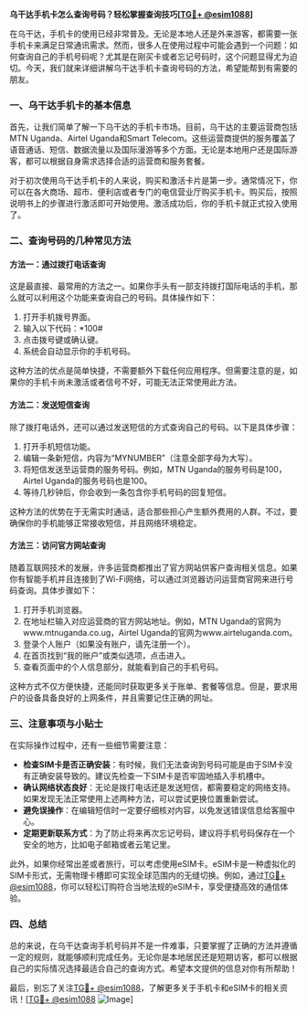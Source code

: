 **乌干达手机卡怎么查询号码？轻松掌握查询技巧[[TG💪+ @esim1088](https://t.me/s/esim1088)]**

在乌干达，手机卡的使用已经非常普及。无论是本地人还是外来游客，都需要一张手机卡来满足日常通讯需求。然而，很多人在使用过程中可能会遇到一个问题：如何查询自己的手机号码呢？尤其是在刚买卡或者忘记号码时，这个问题显得尤为迫切。今天，我们就来详细讲解乌干达手机卡查询号码的方法，希望能帮到有需要的朋友。

### 一、乌干达手机卡的基本信息

首先，让我们简单了解一下乌干达的手机卡市场。目前，乌干达的主要运营商包括MTN Uganda、Airtel Uganda和Smart Telecom。这些运营商提供的服务覆盖了语音通话、短信、数据流量以及国际漫游等多个方面。无论是本地用户还是国际游客，都可以根据自身需求选择合适的运营商和服务套餐。

对于初次使用乌干达手机卡的人来说，购买和激活卡片是第一步。通常情况下，你可以在各大商场、超市、便利店或者专门的电信营业厅购买手机卡。购买后，按照说明书上的步骤进行激活即可开始使用。激活成功后，你的手机卡就正式投入使用了。

### 二、查询号码的几种常见方法

#### 方法一：通过拨打电话查询

这是最直接、最常用的方法之一。如果你手头有一部支持拨打国际电话的手机，那么就可以利用这个功能来查询自己的号码。具体操作如下：

1. 打开手机拨号界面。
2. 输入以下代码：*100#
3. 点击拨号键或确认键。
4. 系统会自动显示你的手机号码。

这种方法的优点是简单快捷，不需要额外下载任何应用程序。但需要注意的是，如果你的手机卡尚未激活或者信号不好，可能无法正常使用此方法。

#### 方法二：发送短信查询

除了拨打电话外，还可以通过发送短信的方式查询自己的号码。以下是具体步骤：

1. 打开手机短信功能。
2. 编辑一条新短信，内容为“MYNUMBER”（注意全部字母为大写）。
3. 将短信发送至运营商的服务号码。例如，MTN Uganda的服务号码是100，Airtel Uganda的服务号码也是100。
4. 等待几秒钟后，你会收到一条包含你手机号码的回复短信。

这种方法的优势在于无需实时通话，适合那些担心产生额外费用的人群。不过，要确保你的手机能够正常接收短信，并且网络环境稳定。

#### 方法三：访问官方网站查询

随着互联网技术的发展，许多运营商都推出了官方网站供客户查询相关信息。如果你有智能手机并且连接到了Wi-Fi网络，可以通过浏览器访问运营商官网来进行号码查询。具体步骤如下：

1. 打开手机浏览器。
2. 在地址栏输入对应运营商的官方网站地址。例如，MTN Uganda的官网为www.mtnuganda.co.ug，Airtel Uganda的官网为www.airteluganda.com。
3. 登录个人账户（如果没有账户，请先注册一个）。
4. 在首页找到“我的账户”或类似选项，点击进入。
5. 查看页面中的个人信息部分，就能看到自己的手机号码。

这种方式不仅方便快捷，还能同时获取更多关于账单、套餐等信息。但是，要求用户的设备具备良好的上网条件，并且需要记住正确的网址。

### 三、注意事项与小贴士

在实际操作过程中，还有一些细节需要注意：

- **检查SIM卡是否正确安装**：有时候，我们无法查询到号码可能是由于SIM卡没有正确安装导致的。建议先检查一下SIM卡是否牢固地插入手机槽中。
- **确认网络状态良好**：无论是拨打电话还是发送短信，都需要稳定的网络支持。如果发现无法正常使用上述两种方法，可以尝试更换位置重新尝试。
- **避免误操作**：在编辑短信时一定要仔细核对内容，以免发送错误信息给客服中心。
- **定期更新联系方式**：为了防止将来再次忘记号码，建议将手机号码保存在一个安全的地方，比如电子邮箱或者云笔记里。

此外，如果你经常出差或者旅行，可以考虑使用eSIM卡。eSIM卡是一种虚拟化的SIM卡形式，无需物理卡槽即可实现全球范围内的无缝切换。例如，通过[TG💪+ @esim1088](https://t.me/s/esim1088)，你可以轻松订购符合当地法规的eSIM卡，享受便捷高效的通信体验。

### 四、总结

总的来说，在乌干达查询手机号码并不是一件难事，只要掌握了正确的方法并遵循一定的规则，就能够顺利完成任务。无论你是本地居民还是短期访客，都可以根据自己的实际情况选择最适合自己的查询方式。希望本文提供的信息对你有所帮助！

最后，别忘了关注[TG💪+ @esim1088](https://t.me/s/esim1088)，了解更多关于手机卡和eSIM卡的相关资讯！[[TG💪+ @esim1088](https://t.me/s/esim1088) ![Image](https://i.postimg.cc/4NQfJmqS/Snipaste-2025-05-13-00-14-12.png)]